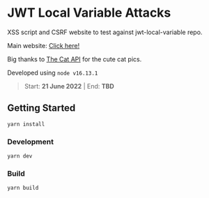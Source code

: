 # JWT Local Variable Attacks

XSS script and CSRF website to test against jwt-local-variable repo.

Main website: [Click here!](https://github.com/mbishram/jwt-local-variable)

Big thanks to [The Cat API](https://thecatapi.com/) for the cute cat pics.

Developed using `node v16.13.1`

> Start: **21 June 2022** | End: **TBD**

## Getting Started

```
yarn install
```

### Development

```
yarn dev
```

### Build

```
yarn build
```
